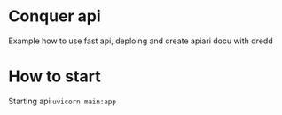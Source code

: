 # Conquer api
Example how to use fast api, deploing and create apiari docu with dredd

# How to start
Starting api
```uvicorn main:app```
